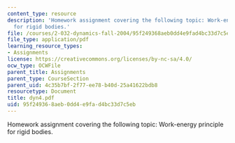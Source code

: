 ```yaml
---
content_type: resource
description: 'Homework assignment covering the following topic: Work-energy principle
  for rigid bodies.'
file: /courses/2-032-dynamics-fall-2004/95f249368aeb0dd4e9fad4bc33d7c5eb_dyn4.pdf
file_type: application/pdf
learning_resource_types:
- Assignments
license: https://creativecommons.org/licenses/by-nc-sa/4.0/
ocw_type: OCWFile
parent_title: Assignments
parent_type: CourseSection
parent_uid: 4c35b7bf-2f77-ee78-b40d-25a41622bdb8
resourcetype: Document
title: dyn4.pdf
uid: 95f24936-8aeb-0dd4-e9fa-d4bc33d7c5eb
---
```

Homework assignment covering the following topic: Work-energy principle for rigid bodies.
